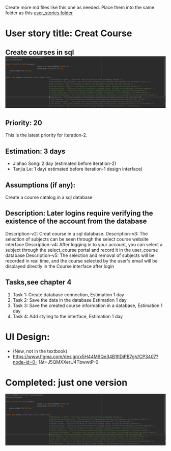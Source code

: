 Create more md files like this one as needed. Place them into the same folder
as this [user_stories folder](./)

# User story title: Creat Course
## Create courses in sql![img_1.png](img_1.png)


## Priority: 20
This is the latest priority for iteration-2.

## Estimation: 3 days
* Jiahao Song: 2 day (estimated before iteration-2)
* Tanjia Le: 1 day( estimated before iteration-1 design interface)

## Assumptions (if any):
Create a course catalog in a sql database



## Description: Later logins require verifying the existence of the account from the database
Description-v2: Creat course in a sql database.
Description-v3: The selection of subjects can be seen through the select course website interface
Description-v4: After logging in to your account, you can select a subject through the select_course portal and record it in the user_course database
Description-v5: The selection and removal of subjects will be recorded in real time, and the course selected by the user's email will be displayed directly in the Course interface after login

## Tasks,see chapter 4
1. Task 1: Create database connection, Estimation 1 day
2. Task 2: Save the data in the database Estimation 1 day
3. Task 3: Save the created course information in a database, Estimation 1 day
4. Task 4: Add styling to the interface, Estimation 1 day

# UI Design:
* (New, not in the textbook)
* https://www.figma.com/design/x5H44M9Qn34B1flDiPB7gV/CP3407?node-id=0- 1&t=J5QMXXerU4TbwwtP-0

# Completed: just one version
![img_1.png](img_1.png)








